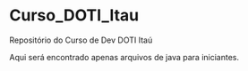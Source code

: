 # Curso_DOTI_Itau
Repositório do Curso de Dev DOTI Itaú

Aqui será encontrado apenas arquivos de java para iniciantes.
